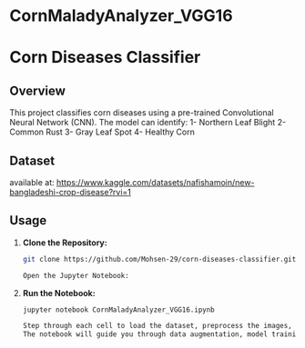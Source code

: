 # CornMaladyAnalyzer_VGG16
# Corn Diseases Classifier

## Overview

This project classifies corn diseases using a pre-trained Convolutional Neural Network (CNN). The model can identify:
1- Northern Leaf Blight 
2- Common Rust 
3- Gray Leaf Spot 
4- Healthy Corn

## Dataset
available at: https://www.kaggle.com/datasets/nafishamoin/new-bangladeshi-crop-disease?rvi=1

## Usage

1. **Clone the Repository:**
   ```bash
   git clone https://github.com/Mohsen-29/corn-diseases-classifier.git

   Open the Jupyter Notebook:

2. **Run the Notebook:** 
   ```bash
   jupyter notebook CornMaladyAnalyzer_VGG16.ipynb

   Step through each cell to load the dataset, preprocess the images, and train the model.
   The notebook will guide you through data augmentation, model training, and evaluation phases.
